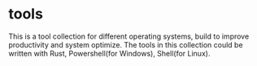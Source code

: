 # tools
This is a tool collection for different operating systems, build to improve productivity and system optimize.
The tools in this collection could be written with Rust, Powershell(for Windows), Shell(for Linux).
